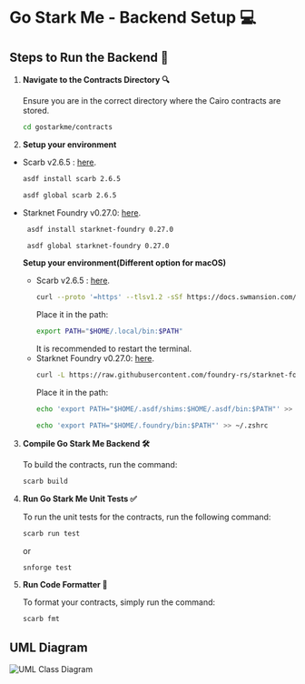 # Go Stark Me - Backend Setup 💻

## Steps to Run the Backend 🥳

1. **Navigate to the Contracts Directory 🔍**

   Ensure you are in the correct directory where the Cairo contracts are stored.

   ```bash
   cd gostarkme/contracts
   ```

2. **Setup your environment**

  - Scarb v2.6.5 : [here](https://docs.swmansion.com/scarb/download.html#install-via-asdf).
    ```bash
    asdf install scarb 2.6.5
    ```
    ```bash
    asdf global scarb 2.6.5
    ```
  - Starknet Foundry v0.27.0: [here](https://foundry-rs.github.io/starknet-foundry/getting-started/installation.html).
    ```bash
     asdf install starknet-foundry 0.27.0   
    ```
    ```bash
     asdf global starknet-foundry 0.27.0   
    ```
     **Setup your environment(Different option for macOS)**

    - Scarb v2.6.5 : [here](https://docs.swmansion.com/scarb/download.html#install-via-asdf).
      ```bash
      curl --proto '=https' --tlsv1.2 -sSf https://docs.swmansion.com/scarb/install.sh | sh -s -- -v 2.6.5
      ```
      Place it in the path:
      ```bash
      export PATH="$HOME/.local/bin:$PATH"
      ```
      It is recommended to restart the terminal.
    - Starknet Foundry v0.27.0: [here](https://foundry-rs.github.io/starknet-foundry/getting-started/installation.html).
      ```bash
      curl -L https://raw.githubusercontent.com/foundry-rs/starknet-foundry/master/scripts/install.sh | sh -s -- -v 0.27.0
      ```
      Place it in the path:
      ```bash
      echo 'export PATH="$HOME/.asdf/shims:$HOME/.asdf/bin:$PATH"' >> ~/.zshrc
      ```
      ```bash
      echo 'export PATH="$HOME/.foundry/bin:$PATH"' >> ~/.zshrc
3. **Compile Go Stark Me Backend 🛠️**

    To build the contracts, run the command:

    ```bash
    scarb build
    ```

4. **Run Go Stark Me Unit Tests ✅**

    To run the unit tests for the contracts, run the following command:

    ```bash
    scarb run test
    ```
    or
    ```bash
    snforge test
    ```

5. **Run Code Formatter 📝**

    To format your contracts, simply run the command:

    ```bash
    scarb fmt
    ```

## UML Diagram

![UML Class Diagram](https://github.com/user-attachments/assets/479c9296-e3ac-4ad3-bf79-5f458c456a45)